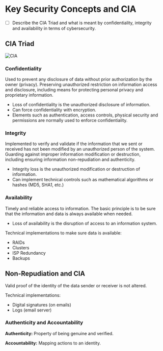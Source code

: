 # Key Security Concepts and CIA

* [ ] Describe the CIA Triad and what is meant by confidentiality, integrity and availability in terms of cybersecurity.

## CIA Triad

![CIA](https://www.nissatech.com/wp-content/uploads/2017/05/Picture3.png)

### Confidentiality

Used to prevent any disclosure of data without prior authorization by the owner (privacy). Preserving unauthorized restriction on information access and disclosure, including means for protecting personal privacy and proprietary information.

* Loss of confidentiality is the unauthorized disclosure of information.
* Can force confidentiality with encryption.
* Elements such as authentication, access controls, physical security and permissions are normally used to enforce confidentiality.

### Integrity

Implemented to verify and validate if the information that we sent or received has not been modified by an unauthorized person of the system. Guarding against improper information modification or destruction, including ensuring information non-repudiation and authenticity.

* Integrity loss is the unauthorized modification or destruction of information.
* Can implement technical controls such as mathematical algorithms or hashes (MD5, SHA1, etc.)

### Availability

Timely and reliable access to information. The basic principle is to be sure that the information and data is always available when needed.

* Loss of availability is the disruption of access to an information system.

Technical implementations to make sure data is available:

* RAIDs
* Clusters
* ISP Redundancy
* Backups

## Non-Repudiation and CIA

Valid proof of the identity of the data sender or receiver is not altered.

Technical implementations:

* Digital signatures (on emails)
* Logs (email server)

### Authenticity and Accountability

**Authenticity:** Property of being genuine and verified.

**Accountability:** Mapping actions to an identity.
